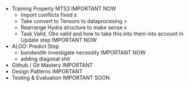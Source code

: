 * Training Properly MTS3 IMPORTANT NOW
  * Import conflicts fixed x
  * Take convert to Tensors to dataprocesing >
  * Rearrange Hydra structure to make sense x
  * Task Valid, Obs valid and how to take this into them into account in Update step IMPORTANT NOW
* ALGO: Predict Step
  * bandwidth investigate necessity IMPORTANT NOW
  * adding diagonal shit
* Github / Git Mastery IMPORTANT
* Design Patterns IMPORTANT
* Testing & Evaluation IMPORTANT SOON